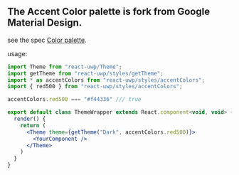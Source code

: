 ## The Accent Color palette is fork from Google Material Design.

see the spec [Color palette](https://material.io/guidelines/style/color.html#color-color-tool).

usage:
```jsx
import Theme from "react-uwp/Theme";
import getTheme from "react-uwp/styles/getTheme";
import * as accentColors from "react-uwp/styles/accentColors";
import { red500 } from "react-uwp/styles/accentColors";

accentColors.red500 === "#f44336" /// true

export default class ThemeWrapper extends React.component<void, void> {
  render() {
    return (
      <Theme theme={getTheme("Dark", accentColors.red500)}>
        <YourComponent />
      </Theme>
    )
  }
}

```
